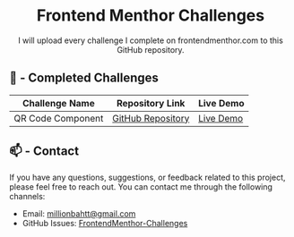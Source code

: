 <h1 align="center">Frontend Menthor Challenges</h1>
<p align="center">I will upload every challenge I complete on frontendmenthor.com to this GitHub repository.</p>

## 📃 - Completed Challenges

<div style="width:100%">
    <table>
        <thead>
            <tr>
                <th>Challenge Name</th>
                <th>Repository Link</th>
                <th>Live Demo</th>
            </tr>
        </thead>
        <tbody>
            <tr>
                <td>QR Code Component</td>
                <td><a href="https://github.com/millionbaht/Frontend-Menthor-Challenges/Qr-Code-Component/">GitHub Repository</a></td>
                <td><a href="https://millionbaht.github.io/Frontend-Menthor-Challenges/Qr-Code-Component/">Live Demo</a></td>
            </tr>
        </tbody>
    </table>
</div>

## 📫 - Contact
If you have any questions, suggestions, or feedback related to this project, please feel free to reach out. You can contact me through the following channels:

- Email: [millionbahtt@gmail.com](mailto:millionbahtt@gmail.com)
- GitHub Issues: [FrontendMenthor-Challenges](https://github.com/millionbaht/FrontendMenthor-Challenges/issues)
